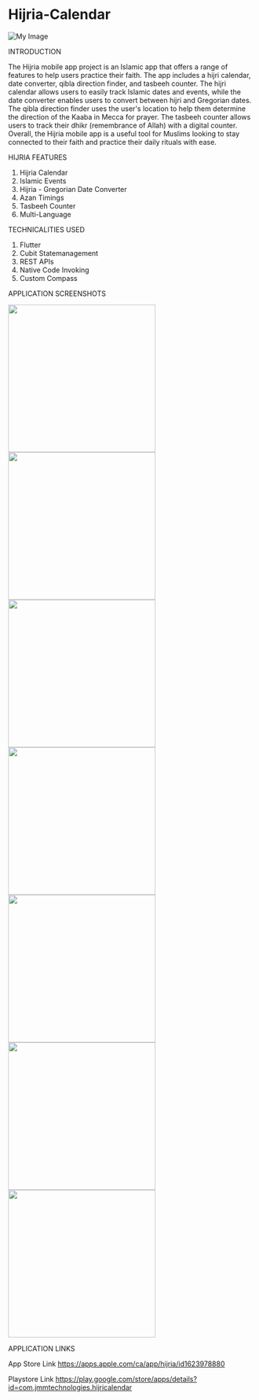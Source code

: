 # Hijria-Calendar
![My Image](Hijria.jpg)

INTRODUCTION

The Hijria mobile app project is an Islamic app that offers a range of features to help users practice their faith. The app includes a hijri calendar, date converter, qibla direction finder, and tasbeeh counter. The hijri calendar allows users to easily track Islamic dates and events, while the date converter enables users to convert between hijri and Gregorian dates. The qibla direction finder uses the user's location to help them determine the direction of the Kaaba in Mecca for prayer. The tasbeeh counter allows users to track their dhikr (remembrance of Allah) with a digital counter. Overall, the Hijria mobile app is a useful tool for Muslims looking to stay connected to their faith and practice their daily rituals with ease.

HIJRIA FEATURES
1. Hijria Calendar
2. Islamic Events
3. Hijria - Gregorian Date Converter
4. Azan Timings
5. Tasbeeh Counter
6. Multi-Language

TECHNICALITIES USED
1. Flutter
2. Cubit Statemanagement
3. REST APIs
4. Native Code Invoking
5. Custom Compass

APPLICATION SCREENSHOTS

<img src = "Screenshot_20230412-114256.jpg" width ="300" /> <img src = "Screenshot_20230412-114304.jpg" width ="300" /> <img src = "Screenshot_20230412-114319.jpg" width ="300" /> <img src = "Screenshot_20230412-114328.jpg" width ="300" /> <img src = "Screenshot_20230412-114332.jpg" width ="300" /> <img src = "Screenshot_20230412-114340.jpg" width ="300" /> <img src = "Screenshot_20230412-114450.jpg" width ="300" /> 

APPLICATION LINKS

App Store Link
https://apps.apple.com/ca/app/hijria/id1623978880

Playstore Link
https://play.google.com/store/apps/details?id=com.jmmtechnologies.hijricalendar

